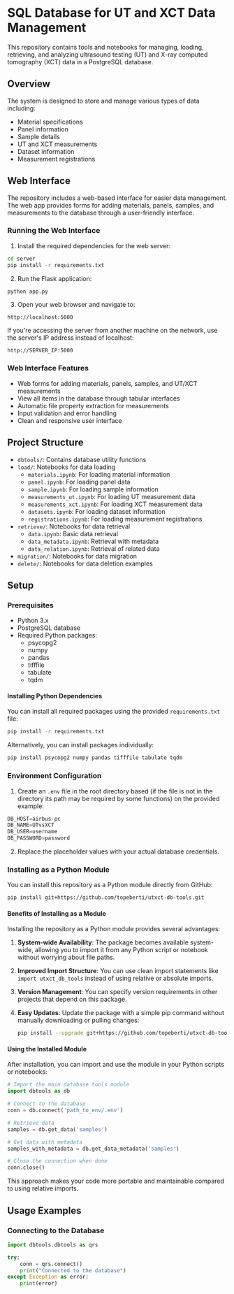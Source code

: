 # SQL Database for UT and XCT Data Management

This repository contains tools and notebooks for managing, loading, retrieving, and analyzing ultrasound testing (UT) and X-ray computed tomography (XCT) data in a PostgreSQL database.

## Overview

The system is designed to store and manage various types of data including:
- Material specifications
- Panel information
- Sample details
- UT and XCT measurements
- Dataset information
- Measurement registrations

## Web Interface

The repository includes a web-based interface for easier data management. The web app provides forms for adding materials, panels, samples, and measurements to the database through a user-friendly interface.

### Running the Web Interface

1. Install the required dependencies for the web server:

```bash
cd server
pip install -r requirements.txt
```

2. Run the Flask application:

```bash
python app.py
```

3. Open your web browser and navigate to:

```
http://localhost:5000
```

If you're accessing the server from another machine on the network, use the server's IP address instead of localhost:

```
http://SERVER_IP:5000
```

### Web Interface Features

- Web forms for adding materials, panels, samples, and UT/XCT measurements
- View all items in the database through tabular interfaces
- Automatic file property extraction for measurements
- Input validation and error handling
- Clean and responsive user interface

## Project Structure

- `dbtools/`: Contains database utility functions
- `load/`: Notebooks for data loading
  - `materials.ipynb`: For loading material information
  - `panel.ipynb`: For loading panel data
  - `sample.ipynb`: For loading sample information
  - `measurements_ut.ipynb`: For loading UT measurement data
  - `measurements_xct.ipynb`: For loading XCT measurement data
  - `datasets.ipynb`: For loading dataset information
  - `registrations.ipynb`: For loading measurement registrations
- `retrieve/`: Notebooks for data retrieval
  - `data.ipynb`: Basic data retrieval
  - `data_metadata.ipynb`: Retrieval with metadata
  - `data_relation.ipynb`: Retrieval of related data
- `migration/`: Notebooks for data migration
- `delete/`: Notebooks for data deletion examples

## Setup

### Prerequisites

- Python 3.x
- PostgreSQL database
- Required Python packages:
  - psycopg2
  - numpy
  - pandas
  - tifffile
  - tabulate
  - tqdm

#### Installing Python Dependencies

You can install all required packages using the provided `requirements.txt` file:

```bash
pip install -r requirements.txt
```

Alternatively, you can install packages individually:

```bash
pip install psycopg2 numpy pandas tifffile tabulate tqdm
```

### Environment Configuration

1. Create an `.env` file in the root directory based (if the file is not in the directory its path may be required by some functions) on the provided example:
```python
DB_HOST=airbus-pc 
DB_NAME=UTvsXCT 
DB_USER=username 
DB_PASSWORD=password
```
2. Replace the placeholder values with your actual database credentials.

### Installing as a Python Module

You can install this repository as a Python module directly from GitHub:

```bash
pip install git+https://github.com/topeberti/utxct-db-tools.git
```

#### Benefits of Installing as a Module

Installing the repository as a Python module provides several advantages:

1. **System-wide Availability**: The package becomes available system-wide, allowing you to import it from any Python script or notebook without worrying about file paths.

2. **Improved Import Structure**: You can use clean import statements like `import utxct_db_tools` instead of using relative or absolute imports.

3. **Version Management**: You can specify version requirements in other projects that depend on this package.

4. **Easy Updates**: Update the package with a simple pip command without manually downloading or pulling changes:
   ```bash
   pip install --upgrade git+https://github.com/topeberti/utxct-db-tools.git
   ```

#### Using the Installed Module

After installation, you can import and use the module in your Python scripts or notebooks:

```python
# Import the main database tools module
import dbtools as db

# Connect to the database
conn = db.connect('path_to_env/.env')

# Retrieve data
samples = db.get_data('samples')

# Get data with metadata
samples_with_metadata = db.get_data_metadata('samples')

# Close the connection when done
conn.close()
```

This approach makes your code more portable and maintainable compared to using relative imports.

## Usage Examples

### Connecting to the Database

```python
import dbtools.dbtools as qrs

try:
    conn = qrs.connect()
    print("Connected to the database")
except Exception as error:
    print(error)
```
